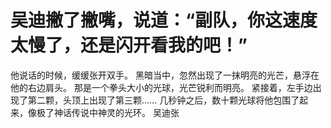 # 吴迪撇了撇嘴，说道：“副队，你这速度太慢了，还是闪开看我的吧！”
他说话的时候，缓缓张开双手。
黑暗当中，忽然出现了一抹明亮的光芒，悬浮在他的右边肩头。
那是一个拳头大小的光球，光芒锐利而明亮。
紧接着，左手边出现了第二颗，头顶上出现了第三颗……
几秒钟之后，数十颗光球将他包围了起来，像极了神话传说中神灵的光环。
吴迪张

